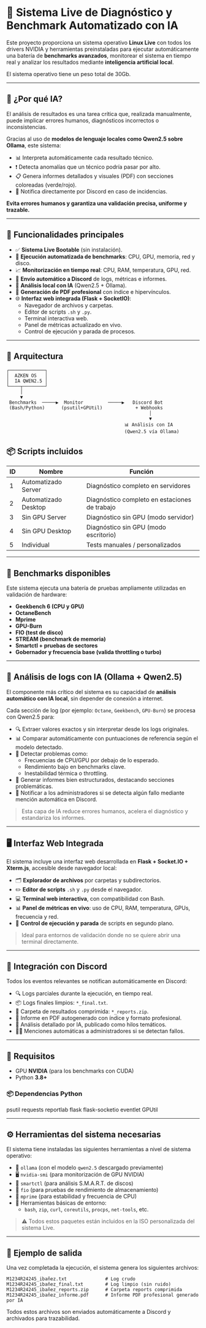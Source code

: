 # 🧠 Sistema Live de Diagnóstico y Benchmark Automatizado con IA

Este proyecto proporciona un sistema operativo **Linux Live** con todos los drivers NVIDIA y herramientas preinstaladas para ejecutar automáticamente una batería de **benchmarks avanzados**, monitorear el sistema en tiempo real y analizar los resultados mediante **inteligencia artificial local**.

El sistema operativo tiene un peso total de 30Gb.

---

## 🚨 ¿Por qué IA?

El análisis de resultados es una tarea crítica que, realizada manualmente, puede implicar errores humanos, diagnósticos incorrectos o inconsistencias.

Gracias al uso de **modelos de lenguaje locales como Qwen2.5 sobre Ollama**, este sistema:

- 📊 Interpreta automáticamente cada resultado técnico.
- ❗ Detecta anomalías que un técnico podría pasar por alto.
- 📋 Genera informes detallados y visuales (PDF) con secciones coloreadas (verde/rojo).
- 📡 Notifica directamente por Discord en caso de incidencias.

**Evita errores humanos y garantiza una validación precisa, uniforme y trazable.**

---

## 🚀 Funcionalidades principales

- ✅ **Sistema Live Bootable** (sin instalación).
- 🧪 **Ejecución automatizada de benchmarks**: CPU, GPU, memoria, red y disco.
- 📈 **Monitorización en tiempo real**: CPU, RAM, temperatura, GPU, red.
- 📡 **Envío automático a Discord** de logs, métricas e informes.
- 🤖 **Análisis local con IA** (Qwen2.5 + Ollama).
- 🧾 **Generación de PDF profesional** con índice e hipervínculos.
- 🌐 **Interfaz web integrada (Flask + SocketIO)**:
  - Navegador de archivos y carpetas.
  - Editor de scripts `.sh` y `.py`.
  - Terminal interactiva web.
  - Panel de métricas actualizado en vivo.
  - Control de ejecución y parada de procesos.

---

## 🧠 Arquitectura

```plaintext
┌─────────────┐
│  AZKEN OS   │
│  IA QWEN2.5 │
└────┬────────┘
     │
     ▼
 Benchmarks  ─────▶  Monitor         ─────▶   Discord Bot   
 (Bash/Python)      (psutil+GPUtil)            + Webhooks   
                                                    │
                                                    ▼
                                           📊 Análisis con IA
                                           (Qwen2.5 vía Ollama)
```
## 📦 Scripts incluidos

| ID | Nombre                | Función                                    |
|----|------------------------|---------------------------------------------|
| 1  | Automatizado Server    | Diagnóstico completo en servidores          |
| 2  | Automatizado Desktop   | Diagnóstico completo en estaciones de trabajo |
| 3  | Sin GPU Server         | Diagnóstico sin GPU (modo servidor)         |
| 4  | Sin GPU Desktop        | Diagnóstico sin GPU (modo escritorio)       |
| 5  | Individual             | Tests manuales / personalizados             |

---

## 🧪 Benchmarks disponibles

Este sistema ejecuta una batería de pruebas ampliamente utilizadas en validación de hardware:

- **Geekbench 6 (CPU y GPU)**
- **OctaneBench**
- **Mprime**
- **GPU-Burn**
- **FIO (test de disco)**
- **STREAM (benchmark de memoria)**
- **Smartctl + pruebas de sectores**
- **Gobernador y frecuencia base (valida throttling o turbo)**

---

## 🧬 Análisis de logs con IA (Ollama + Qwen2.5)

El componente más crítico del sistema es su capacidad de **análisis automático con IA local**, sin depender de conexión a internet.

Cada sección de log (por ejemplo: `Octane`, `Geekbench`, `GPU-Burn`) se procesa con Qwen2.5 para:

- 🔍 Extraer valores exactos y sin interpretar desde los logs originales.
- 📊 Comparar automáticamente con puntuaciones de referencia según el modelo detectado.
- 🚨 Detectar problemas como:
  - Frecuencias de CPU/GPU por debajo de lo esperado.
  - Rendimiento bajo en benchmarks clave.
  - Inestabilidad térmica o throttling.
- 🧾 Generar informes bien estructurados, destacando secciones problemáticas.
- 📣 Notificar a los administradores si se detecta algún fallo mediante mención automática en Discord.

> Esta capa de IA reduce errores humanos, acelera el diagnóstico y estandariza los informes.

---

## 🖥️ Interfaz Web Integrada

El sistema incluye una interfaz web desarrollada en **Flask + Socket.IO + Xterm.js**, accesible desde navegador local:

- 🗂️ **Explorador de archivos** por carpetas y subdirectorios.
- ✏️ **Editor de scripts** `.sh` y `.py` desde el navegador.
- 💻 **Terminal web interactiva**, con compatibilidad con Bash.
- 📊 **Panel de métricas en vivo**: uso de CPU, RAM, temperatura, GPUs, frecuencia y red.
- 🔌 **Control de ejecución y parada** de scripts en segundo plano.

> Ideal para entornos de validación donde no se quiere abrir una terminal directamente.

---

## 📡 Integración con Discord

Todos los eventos relevantes se notifican automáticamente en Discord:

- 🔍 Logs parciales durante la ejecución, en tiempo real.
- 📦 Logs finales limpios: `*_final.txt`.
- 📁 Carpeta de resultados comprimida: `*_reports.zip`.
- 📄 Informe en PDF autogenerado con índice y formato profesional.
- 🤖 Análisis detallado por IA, publicado como hilos temáticos.
- 👮‍♂️ Menciones automáticas a administradores si se detectan fallos.

---

## 🔧 Requisitos

- GPU **NVIDIA** (para los benchmarks con CUDA)
- Python **3.8+**

### 📦 Dependencias Python

psutil
requests
reportlab
flask
flask-socketio
eventlet
GPUtil

---

## ⚙️ Herramientas del sistema necesarias

El sistema tiene instaladas las siguientes herramientas a nivel de sistema operativo:

- 🧠 `ollama` (con el modelo `qwen2.5` descargado previamente)
- 🖥️ `nvidia-smi` (para monitorización de GPU NVIDIA)
- 💽 `smartctl` (para análisis S.M.A.R.T. de discos)
- 🧪 `fio` (para pruebas de rendimiento de almacenamiento)
- 🔬 `mprime` (para estabilidad y frecuencia de CPU)
- 🧰 Herramientas básicas de entorno:
  - `bash`, `zip`, `curl`, `coreutils`, `procps`, `net-tools`, etc.

> ⚠️ Todos estos paquetes están incluidos en la ISO personalizada del sistema Live.

---

## 📁 Ejemplo de salida

Una vez completada la ejecución, el sistema genera los siguientes archivos:

```text
M1234R24245_ibañez.txt              # Log crudo
M1234R24245_ibañez_final.txt        # Log limpio (sin ruido)
M1234R24245_ibañez_reports.zip      # Carpeta reports comprimida
M1234R24245_ibañez_informe.pdf      # Informe PDF profesional generado por IA
```
Todos estos archivos son enviados automáticamente a Discord y archivados para trazabilidad.

